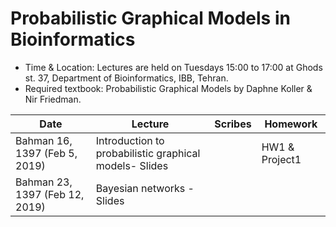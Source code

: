 # Probabilistic Graphical Models in Bioinformatics

- Time & Location: Lectures are held on Tuesdays 15:00 to 17:00 at Ghods st. 37, Department of Bioinformatics, IBB, Tehran.
- Required textbook: Probabilistic Graphical Models by Daphne Koller & Nir Friedman.


Date | Lecture | Scribes | Homework |
 ------------- | -------------------------- | ------------- | ------------- |
Bahman 16, 1397 (Feb 5, 2019) | Introduction to probabilistic graphical models- Slides |  | HW1 & Project1 |
Bahman 23, 1397 (Feb 12, 2019) | Bayesian networks - Slides |  |  |

